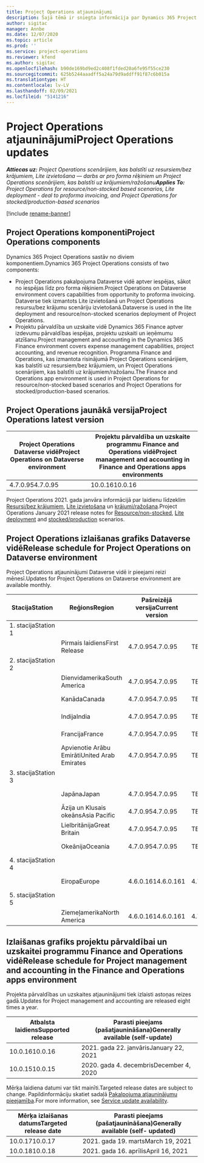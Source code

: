 ```yaml
---
title: Project Operations atjauninājumi
description: Šajā tēmā ir sniegta informācija par Dynamics 365 Project Operations izlaistajām versijām.
author: sigitac
manager: Annbe
ms.date: 12/07/2020
ms.topic: article
ms.prod: ''
ms.service: project-operations
ms.reviewer: kfend
ms.author: sigitac
ms.openlocfilehash: b90de169bd9ed2c408f1fded20a6fe95f55ce230
ms.sourcegitcommit: 625b5244aaadff5a24a79d9addff91f87c6b015a
ms.translationtype: HT
ms.contentlocale: lv-LV
ms.lasthandoff: 02/09/2021
ms.locfileid: "5141216"
---
```

# <a name="project-operations-updates"></a><span data-ttu-id="20cce-103">Project Operations atjauninājumi</span><span class="sxs-lookup"><span data-stu-id="20cce-103">Project Operations updates</span></span>

<span data-ttu-id="20cce-104">_**Attiecas uz:** Project Operations scenārijiem, kas balstīti uz resursiem/bez krājumiem, Lite izvietošana — darbs ar pro forma rēķiniem un Project Operations scenārijiem, kas balstīti uz krājumiem/ražošanu_</span><span class="sxs-lookup"><span data-stu-id="20cce-104">_**Applies To:** Project Operations for resource/non-stocked based scenarios, Lite deployment - deal to proforma invoicing, and Project Operations for stocked/production-based scenarios_</span></span>

[!include [rename-banner](~/includes/cc-data-platform-banner.md)]

## <a name="project-operations-components"></a><span data-ttu-id="20cce-105">Project Operations komponenti</span><span class="sxs-lookup"><span data-stu-id="20cce-105">Project Operations components</span></span>

<span data-ttu-id="20cce-106">Dynamics 365 Project Operations sastāv no diviem komponentiem.</span><span class="sxs-lookup"><span data-stu-id="20cce-106">Dynamics 365 Project Operations consists of two components:</span></span>

- <span data-ttu-id="20cce-107">Project Operations pakalpojuma Dataverse vidē aptver iespējas, sākot no iespējas līdz pro forma rēķiniem.</span><span class="sxs-lookup"><span data-stu-id="20cce-107">Project Operations on Dataverse environment covers capabilities from opportunity to proforma invoicing.</span></span> <span data-ttu-id="20cce-108">Dataverse tiek izmantots Lite izvietošanā un Project Operations resursu/bez krājumu scenāriju izvietošanā.</span><span class="sxs-lookup"><span data-stu-id="20cce-108">Dataverse is used in the lite deployment and resource/non-stocked scenarios deployment of Project Operations.</span></span>
- <span data-ttu-id="20cce-109">Projektu pārvaldība un uzskaite vidē Dynamics 365 Finance aptver izdevumu pārvaldības iespējas, projektu uzskaiti un ieņēmumu atzīšanu.</span><span class="sxs-lookup"><span data-stu-id="20cce-109">Project management and accounting in the Dynamics 365 Finance environment covers expense management capabilities, project accounting, and revenue recognition.</span></span> <span data-ttu-id="20cce-110">Programma Finance and Operations, kas izmantota risinājumā Project Operations scenārijiem, kas balstīti uz resursiem/bez krājumiem, un Project Operations scenārijiem, kas balstīti uz krājumiem/ražošanu.</span><span class="sxs-lookup"><span data-stu-id="20cce-110">The Finance and Operations app environment is used in Project Operations for resource/non-stocked based scenarios and Project Operations for stocked/production-based scenarios.</span></span>

## <a name="project-operations-latest-version"></a><span data-ttu-id="20cce-111">Project Operations jaunākā versija</span><span class="sxs-lookup"><span data-stu-id="20cce-111">Project Operations latest version</span></span>

| <span data-ttu-id="20cce-112">Project Operations Dataverse vidē</span><span class="sxs-lookup"><span data-stu-id="20cce-112">Project Operations on Dataverse environment</span></span> | <span data-ttu-id="20cce-113">Projektu pārvaldība un uzskaite programmu Finance and Operations vidē</span><span class="sxs-lookup"><span data-stu-id="20cce-113">Project management and accounting in Finance and Operations apps environments</span></span> |
| --- | --- |
| <span data-ttu-id="20cce-114">4.7.0.95</span><span class="sxs-lookup"><span data-stu-id="20cce-114">4.7.0.95</span></span> | <span data-ttu-id="20cce-115">10.0.16</span><span class="sxs-lookup"><span data-stu-id="20cce-115">10.0.16</span></span> |

<span data-ttu-id="20cce-116">Project Operations 2021. gada janvāra informācijā par laidienu līdzeklim [Resursi/bez krājumiem](whats-new-feb-2021-resource-based.md), [Lite izvietošana](../pro/whats-new/whats-new-feb-2021-lite.md) un [krājumi/ražošana](../prod-pma/whats-new/whats-new-jan-2021-stocked.md).</span><span class="sxs-lookup"><span data-stu-id="20cce-116">Project Operations January 2021 release notes for [Resource/non-stocked](whats-new-feb-2021-resource-based.md), [Lite deployment](../pro/whats-new/whats-new-feb-2021-lite.md) and [stocked/production](../prod-pma/whats-new/whats-new-jan-2021-stocked.md) scenarios.</span></span>

## <a name="release-schedule-for-project-operations-on-dataverse-environment"></a><span data-ttu-id="20cce-117">Project Operations izlaišanas grafiks Dataverse vidē</span><span class="sxs-lookup"><span data-stu-id="20cce-117">Release schedule for Project Operations on Dataverse environment</span></span>

<span data-ttu-id="20cce-118">Project Operations atjauninājumi Dataverse vidē ir pieejami reizi mēnesī.</span><span class="sxs-lookup"><span data-stu-id="20cce-118">Updates for Project Operations on Dataverse environment are available monthly.</span></span> 

| <span data-ttu-id="20cce-119">Stacija</span><span class="sxs-lookup"><span data-stu-id="20cce-119">Station</span></span>   | <span data-ttu-id="20cce-120">Reģions</span><span class="sxs-lookup"><span data-stu-id="20cce-120">Region</span></span>        | <span data-ttu-id="20cce-121">Pašreizējā versija</span><span class="sxs-lookup"><span data-stu-id="20cce-121">Current version</span></span> | <span data-ttu-id="20cce-122">Nākamā versija</span><span class="sxs-lookup"><span data-stu-id="20cce-122">Next version</span></span> | <span data-ttu-id="20cce-123">Parasti pieejams</span><span class="sxs-lookup"><span data-stu-id="20cce-123">Generally available</span></span> |
|-----------|---------------|-----------------|--------------|---------------------|
| <span data-ttu-id="20cce-124">1. stacija</span><span class="sxs-lookup"><span data-stu-id="20cce-124">Station 1</span></span> |   &nbsp;      |    &nbsp;       | &nbsp;       |      &nbsp;         |
|   &nbsp;  | <span data-ttu-id="20cce-125">Pirmais laidiens</span><span class="sxs-lookup"><span data-stu-id="20cce-125">First Release</span></span> |  <span data-ttu-id="20cce-126">4.7.0.95</span><span class="sxs-lookup"><span data-stu-id="20cce-126">4.7.0.95</span></span>       | <span data-ttu-id="20cce-127">TBD</span><span class="sxs-lookup"><span data-stu-id="20cce-127">TBD</span></span>     | <span data-ttu-id="20cce-128">19-Feb-21</span><span class="sxs-lookup"><span data-stu-id="20cce-128">19-Feb-21</span></span>           |
| <span data-ttu-id="20cce-129">2. stacija</span><span class="sxs-lookup"><span data-stu-id="20cce-129">Station 2</span></span> |   &nbsp;      |    &nbsp;       | &nbsp;       |      &nbsp;         |
|   &nbsp;  | <span data-ttu-id="20cce-130">Dienvidamerika</span><span class="sxs-lookup"><span data-stu-id="20cce-130">South America</span></span> |  <span data-ttu-id="20cce-131">4.7.0.95</span><span class="sxs-lookup"><span data-stu-id="20cce-131">4.7.0.95</span></span>       | <span data-ttu-id="20cce-132">TBD</span><span class="sxs-lookup"><span data-stu-id="20cce-132">TBD</span></span>     | <span data-ttu-id="20cce-133">19-Feb-21</span><span class="sxs-lookup"><span data-stu-id="20cce-133">19-Feb-21</span></span>           |
|    &nbsp; | <span data-ttu-id="20cce-134">Kanāda</span><span class="sxs-lookup"><span data-stu-id="20cce-134">Canada</span></span>        |  <span data-ttu-id="20cce-135">4.7.0.95</span><span class="sxs-lookup"><span data-stu-id="20cce-135">4.7.0.95</span></span>       | <span data-ttu-id="20cce-136">TBD</span><span class="sxs-lookup"><span data-stu-id="20cce-136">TBD</span></span>     | <span data-ttu-id="20cce-137">19-Feb-21</span><span class="sxs-lookup"><span data-stu-id="20cce-137">19-Feb-21</span></span>           |
|   &nbsp;  | <span data-ttu-id="20cce-138">Indija</span><span class="sxs-lookup"><span data-stu-id="20cce-138">India</span></span>         |  <span data-ttu-id="20cce-139">4.7.0.95</span><span class="sxs-lookup"><span data-stu-id="20cce-139">4.7.0.95</span></span>       | <span data-ttu-id="20cce-140">TBD</span><span class="sxs-lookup"><span data-stu-id="20cce-140">TBD</span></span>     | <span data-ttu-id="20cce-141">19-Feb-21</span><span class="sxs-lookup"><span data-stu-id="20cce-141">19-Feb-21</span></span>           |
|   &nbsp;  | <span data-ttu-id="20cce-142">Francija</span><span class="sxs-lookup"><span data-stu-id="20cce-142">France</span></span>         |  <span data-ttu-id="20cce-143">4.7.0.95</span><span class="sxs-lookup"><span data-stu-id="20cce-143">4.7.0.95</span></span>       | <span data-ttu-id="20cce-144">TBD</span><span class="sxs-lookup"><span data-stu-id="20cce-144">TBD</span></span>     | <span data-ttu-id="20cce-145">19-Feb-21</span><span class="sxs-lookup"><span data-stu-id="20cce-145">19-Feb-21</span></span>           |
|   &nbsp;  | <span data-ttu-id="20cce-146">Apvienotie Arābu Emirāti</span><span class="sxs-lookup"><span data-stu-id="20cce-146">United Arab Emirates</span></span>         |  <span data-ttu-id="20cce-147">4.7.0.95</span><span class="sxs-lookup"><span data-stu-id="20cce-147">4.7.0.95</span></span>       | <span data-ttu-id="20cce-148">TBD</span><span class="sxs-lookup"><span data-stu-id="20cce-148">TBD</span></span>     | <span data-ttu-id="20cce-149">19-Feb-21</span><span class="sxs-lookup"><span data-stu-id="20cce-149">19-Feb-21</span></span>           |
| <span data-ttu-id="20cce-150">3. stacija</span><span class="sxs-lookup"><span data-stu-id="20cce-150">Station 3</span></span>  |      &nbsp;   |     &nbsp;      |     &nbsp;   |      &nbsp;         |
|   &nbsp;  | <span data-ttu-id="20cce-151">Japāna</span><span class="sxs-lookup"><span data-stu-id="20cce-151">Japan</span></span>         |  <span data-ttu-id="20cce-152">4.7.0.95</span><span class="sxs-lookup"><span data-stu-id="20cce-152">4.7.0.95</span></span>       | <span data-ttu-id="20cce-153">TBD</span><span class="sxs-lookup"><span data-stu-id="20cce-153">TBD</span></span>     | <span data-ttu-id="20cce-154">26-Feb-21</span><span class="sxs-lookup"><span data-stu-id="20cce-154">26-Feb-21</span></span>           |
|   &nbsp;  | <span data-ttu-id="20cce-155">Āzija un Klusais okeāns</span><span class="sxs-lookup"><span data-stu-id="20cce-155">Asia Pacific</span></span>  |  <span data-ttu-id="20cce-156">4.7.0.95</span><span class="sxs-lookup"><span data-stu-id="20cce-156">4.7.0.95</span></span>       | <span data-ttu-id="20cce-157">TBD</span><span class="sxs-lookup"><span data-stu-id="20cce-157">TBD</span></span>     | <span data-ttu-id="20cce-158">26-Feb-21</span><span class="sxs-lookup"><span data-stu-id="20cce-158">26-Feb-21</span></span>           |
|   &nbsp;  | <span data-ttu-id="20cce-159">Lielbritānija</span><span class="sxs-lookup"><span data-stu-id="20cce-159">Great Britain</span></span> |  <span data-ttu-id="20cce-160">4.7.0.95</span><span class="sxs-lookup"><span data-stu-id="20cce-160">4.7.0.95</span></span>       | <span data-ttu-id="20cce-161">TBD</span><span class="sxs-lookup"><span data-stu-id="20cce-161">TBD</span></span>     | <span data-ttu-id="20cce-162">26-Feb-21</span><span class="sxs-lookup"><span data-stu-id="20cce-162">26-Feb-21</span></span>           |
|   &nbsp;  | <span data-ttu-id="20cce-163">Okeānija</span><span class="sxs-lookup"><span data-stu-id="20cce-163">Oceania</span></span>       |  <span data-ttu-id="20cce-164">4.7.0.95</span><span class="sxs-lookup"><span data-stu-id="20cce-164">4.7.0.95</span></span>       | <span data-ttu-id="20cce-165">TBD</span><span class="sxs-lookup"><span data-stu-id="20cce-165">TBD</span></span>     | <span data-ttu-id="20cce-166">26-Feb-21</span><span class="sxs-lookup"><span data-stu-id="20cce-166">26-Feb-21</span></span>           |
| <span data-ttu-id="20cce-167">4. stacija</span><span class="sxs-lookup"><span data-stu-id="20cce-167">Station 4</span></span> |     &nbsp;    |     &nbsp;      |     &nbsp;   |      &nbsp;         |
|   &nbsp;  | <span data-ttu-id="20cce-168">Eiropa</span><span class="sxs-lookup"><span data-stu-id="20cce-168">Europe</span></span>        |  <span data-ttu-id="20cce-169">4.6.0.161</span><span class="sxs-lookup"><span data-stu-id="20cce-169">4.6.0.161</span></span>       | <span data-ttu-id="20cce-170">4.7.0.95</span><span class="sxs-lookup"><span data-stu-id="20cce-170">4.7.0.95</span></span>     | <span data-ttu-id="20cce-171">12-Feb-21</span><span class="sxs-lookup"><span data-stu-id="20cce-171">12-Feb-21</span></span>           |
| <span data-ttu-id="20cce-172">5. stacija</span><span class="sxs-lookup"><span data-stu-id="20cce-172">Station 5</span></span> |     &nbsp;    |     &nbsp;      |     &nbsp;   |      &nbsp;         |
|   &nbsp;  | <span data-ttu-id="20cce-173">Ziemeļamerika</span><span class="sxs-lookup"><span data-stu-id="20cce-173">North America</span></span> |  <span data-ttu-id="20cce-174">4.6.0.161</span><span class="sxs-lookup"><span data-stu-id="20cce-174">4.6.0.161</span></span>       | <span data-ttu-id="20cce-175">4.7.0.95</span><span class="sxs-lookup"><span data-stu-id="20cce-175">4.7.0.95</span></span>     | <span data-ttu-id="20cce-176">19-Feb-21</span><span class="sxs-lookup"><span data-stu-id="20cce-176">19-Feb-21</span></span>           |

## <a name="release-schedule-for-project-management-and-accounting-in-the-finance-and-operations-apps-environment"></a><span data-ttu-id="20cce-177">Izlaišanas grafiks projektu pārvaldībai un uzskaitei programmu Finance and Operations vidē</span><span class="sxs-lookup"><span data-stu-id="20cce-177">Release schedule for Project management and accounting in the Finance and Operations apps environment</span></span>

<span data-ttu-id="20cce-178">Projekta pārvaldības un uzskaites atjauninājumi tiek izlaisti astoņas reizes gadā.</span><span class="sxs-lookup"><span data-stu-id="20cce-178">Updates for Project management and accounting are released eight times a year.</span></span>

| <span data-ttu-id="20cce-179">Atbalsta laidiens</span><span class="sxs-lookup"><span data-stu-id="20cce-179">Supported release</span></span> | <span data-ttu-id="20cce-180">Parasti pieejams (pašatjaunināšana)</span><span class="sxs-lookup"><span data-stu-id="20cce-180">Generally available (self-update)</span></span> |
| --- | --- |
| <span data-ttu-id="20cce-181">10.0.16</span><span class="sxs-lookup"><span data-stu-id="20cce-181">10.0.16</span></span> | <span data-ttu-id="20cce-182">2021. gada 22. janvāris</span><span class="sxs-lookup"><span data-stu-id="20cce-182">January 22, 2021</span></span> |
| <span data-ttu-id="20cce-183">10.0.15</span><span class="sxs-lookup"><span data-stu-id="20cce-183">10.0.15</span></span> | <span data-ttu-id="20cce-184">2020. gada 4. decembris</span><span class="sxs-lookup"><span data-stu-id="20cce-184">December 4, 2020</span></span> |


<span data-ttu-id="20cce-185">Mērķa laidiena datumi var tikt mainīti.</span><span class="sxs-lookup"><span data-stu-id="20cce-185">Targeted release dates are subject to change.</span></span> <span data-ttu-id="20cce-186">Papildinformāciju skatiet sadaļā [Pakalpojuma atjauninājumu pieejamība](https://docs.microsoft.com/dynamics365/fin-ops-core/fin-ops/get-started/public-preview-releases?toc=/dynamics365/finance/toc.json).</span><span class="sxs-lookup"><span data-stu-id="20cce-186">For more information, see [Service update availability](https://docs.microsoft.com/dynamics365/fin-ops-core/fin-ops/get-started/public-preview-releases?toc=/dynamics365/finance/toc.json).</span></span>

| <span data-ttu-id="20cce-187">Mērķa izlaišanas datums</span><span class="sxs-lookup"><span data-stu-id="20cce-187">Targeted release date</span></span> | <span data-ttu-id="20cce-188">Parasti pieejams (pašatjaunināšana)</span><span class="sxs-lookup"><span data-stu-id="20cce-188">Generally available (self- updated)</span></span> |
| --- | --- |
| <span data-ttu-id="20cce-189">10.0.17</span><span class="sxs-lookup"><span data-stu-id="20cce-189">10.0.17</span></span> | <span data-ttu-id="20cce-190">2021. gada 19. marts</span><span class="sxs-lookup"><span data-stu-id="20cce-190">March 19, 2021</span></span> |
| <span data-ttu-id="20cce-191">10.0.18</span><span class="sxs-lookup"><span data-stu-id="20cce-191">10.0.18</span></span> | <span data-ttu-id="20cce-192">2021. gada 16. aprīlis</span><span class="sxs-lookup"><span data-stu-id="20cce-192">April 16, 2021</span></span> |
